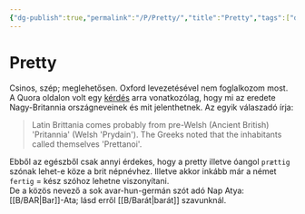 ```yaml
---
{"dg-publish":true,"permalink":"/P/Pretty/","title":"Pretty","tags":["dg_uploaded"],"created":"2023-10-26T02:31","updated":"2023-10-26T02:31"}
---
```



# Pretty

Csinos, szép; meglehetősen. Oxford levezetésével nem foglalkozom most. A Quora oldalon volt egy [kérdés](https://qr.ae/TWN8T8) arra vonatkozólag, hogy mi az eredete Nagy-Britannia országneveinek és mit jelenthetnek. Az egyik válaszadó írja:  
> Latin Brittania comes probably from pre-Welsh (Ancient British) 'Pritannia' (Welsh 'Prydain'). The Greeks noted that the inhabitants called themselves 'Prettanoi'.  

Ebből az egészből csak annyi érdekes, hogy a pretty illetve óangol `prættig` szónak lehet-e köze a brit népnévhez. Illetve akkor inkább már a német `fertig` = kész szóhoz lehetne viszonyítani.  
De a közös nevező a sok avar-hun-germán szót adó Nap Atya: [[B/BAR\|Bar]]-Ata; lásd erről [[B/Barát\|barát]] szavunknál.  